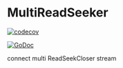# MultiReadSeeker

[![codecov](https://codecov.io/gh/myml/multireadseeker/branch/main/graph/badge.svg)](https://codecov.io/gh/myml/multireadseeker)

[![GoDoc](https://pkg.go.dev/badge/github.com/myml/multireadseeker?status.svg)](https://pkg.go.dev/github.com/myml/multireadseeker?tab=doc)

connect multi ReadSeekCloser stream
